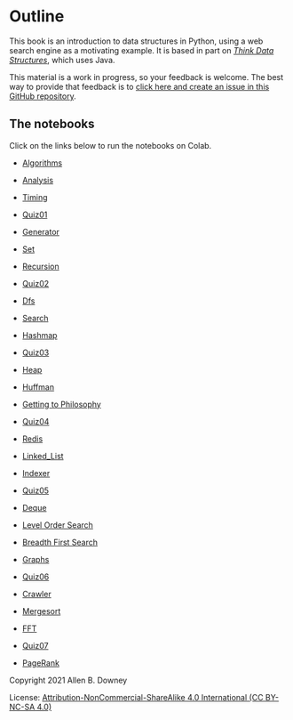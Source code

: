 # Outline

This book is an introduction to data structures in Python, using a web search engine as a motivating example.
It is based in part on *[Think Data Structures](https://greenteapress.com/wp/think-data-structures/)*, which uses Java.

This material is a work in progress, so your feedback is welcome.  The best way to provide that feedback is to [click here and create an issue in this GitHub repository](https://github.com/AllenDowney/DSIRP/issues).


## The notebooks

Click on the links below to run the notebooks on Colab.

* [Algorithms](https://colab.research.google.com/github/AllenDowney/DSIRP/blob/main/notebooks/algorithms.ipynb)

* [Analysis](https://colab.research.google.com/github/AllenDowney/DSIRP/blob/main/notebooks/analysis.ipynb)

* [Timing](https://colab.research.google.com/github/AllenDowney/DSIRP/blob/main/notebooks/timing.ipynb)

* [Quiz01](https://colab.research.google.com/github/AllenDowney/DSIRP/blob/main/notebooks/quiz01.ipynb)

* [Generator](https://colab.research.google.com/github/AllenDowney/DSIRP/blob/main/notebooks/generator.ipynb)

* [Set](https://colab.research.google.com/github/AllenDowney/DSIRP/blob/main/notebooks/set.ipynb)

* [Recursion](https://colab.research.google.com/github/AllenDowney/DSIRP/blob/main/notebooks/recursion.ipynb)

* [Quiz02](https://colab.research.google.com/github/AllenDowney/DSIRP/blob/main/notebooks/quiz02.ipynb)

* [Dfs](https://colab.research.google.com/github/AllenDowney/DSIRP/blob/main/notebooks/dfs.ipynb)

* [Search](https://colab.research.google.com/github/AllenDowney/DSIRP/blob/main/notebooks/search2.ipynb)

* [Hashmap](https://colab.research.google.com/github/AllenDowney/DSIRP/blob/main/notebooks/hashmap.ipynb)

* [Quiz03](https://colab.research.google.com/github/AllenDowney/DSIRP/blob/main/notebooks/quiz03.ipynb)

* [Heap](https://colab.research.google.com/github/AllenDowney/DSIRP/blob/main/notebooks/heap.ipynb)

* [Huffman](https://colab.research.google.com/github/AllenDowney/DSIRP/blob/main/notebooks/huffman.ipynb)

* [Getting to Philosophy](https://colab.research.google.com/github/AllenDowney/DSIRP/blob/main/notebooks/philosophy.ipynb)

* [Quiz04](https://colab.research.google.com/github/AllenDowney/DSIRP/blob/main/notebooks/quiz04.ipynb)

* [Redis](https://colab.research.google.com/github/AllenDowney/DSIRP/blob/main/notebooks/redis.ipynb)

* [Linked_List](https://colab.research.google.com/github/AllenDowney/DSIRP/blob/main/notebooks/linked_list.ipynb)

* [Indexer](https://colab.research.google.com/github/AllenDowney/DSIRP/blob/main/notebooks/indexer.ipynb)

* [Quiz05](https://colab.research.google.com/github/AllenDowney/DSIRP/blob/main/notebooks/quiz05.ipynb)

* [Deque](https://colab.research.google.com/github/AllenDowney/DSIRP/blob/main/notebooks/deque.ipynb)

* [Level Order Search](https://colab.research.google.com/github/AllenDowney/DSIRP/blob/main/notebooks/level_order.ipynb)

* [Breadth First Search](https://colab.research.google.com/github/AllenDowney/DSIRP/blob/main/notebooks/bfs.ipynb)

* [Graphs](https://colab.research.google.com/github/AllenDowney/DSIRP/blob/main/notebooks/graph.ipynb)

* [Quiz06](https://colab.research.google.com/github/AllenDowney/DSIRP/blob/main/notebooks/quiz06.ipynb)

* [Crawler](https://colab.research.google.com/github/AllenDowney/DSIRP/blob/main/notebooks/crawler.ipynb)

* [Mergesort](https://colab.research.google.com/github/AllenDowney/DSIRP/blob/main/notebooks/mergesort.ipynb)

* [FFT](https://colab.research.google.com/github/AllenDowney/DSIRP/blob/main/notebooks/fft.ipynb)

* [Quiz07](https://colab.research.google.com/github/AllenDowney/DSIRP/blob/main/notebooks/quiz07.ipynb)

* [PageRank](https://colab.research.google.com/github/AllenDowney/DSIRP/blob/main/notebooks/pagerank.ipynb)




Copyright 2021 Allen B. Downey

License: [Attribution-NonCommercial-ShareAlike 4.0 International (CC BY-NC-SA 4.0)](https://creativecommons.org/licenses/by-nc-sa/4.0/)
